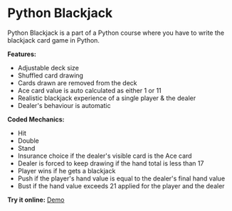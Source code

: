 # Python Blackjack
Python Blackjack is a part of a Python course where you have to write the blackjack card game in Python.

__Features:__
* Adjustable deck size
* Shuffled card drawing
* Cards drawn are removed from the deck
* Ace card value is auto calculated as either 1 or 11
* Realistic blackjack experience of a single player & the dealer
* Dealer's behaviour is automatic

__Coded Mechanics:__
* Hit
* Double
* Stand
* Insurance choice if the dealer's visible card is the Ace card
* Dealer is forced to keep drawing if the hand total is less than 17
* Player wins if he gets a blackjack
* Push if the player's hand value is equal to the dealer's final hand value
* Bust if the hand value exceeds 21 applied for the player and the dealer

__Try it online:__ [Demo](https://www.programiz.com/online-compiler/8lKUjzz8kX3ao)